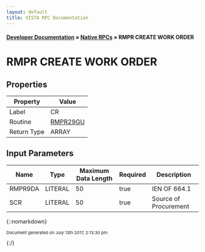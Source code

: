 ```yaml
---
layout: default
title: VISTA RPC Documentation
---
```


#### [Developer Documentation](../index) &#187; [Native RPCs](TableOfContents) &#187; RMPR CREATE WORK ORDER<br/>
# RMPR CREATE WORK ORDER

 

## Properties

Property | Value
--- | ---
Label | CR
Routine | [RMPR29GU](http://code.osehra.org/dox/Routine_RMPR29GU_source.html)
Return Type | ARRAY


## Input Parameters

Name | Type | Maximum Data Length | Required | Description
--- | --- | --- | --- | ---
RMPR9DA | LITERAL | 50 | true | IEN OF 664.1
SCR | LITERAL | 50 | true | Source of Procurement



{::nomarkdown} <br/><p style="font-size: 11px">Document generated on July 13th 2017, 2:13:30 pm</p>{:/}